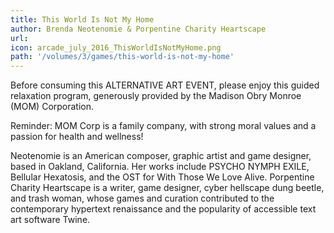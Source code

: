 ```yaml
---
title: This World Is Not My Home
author: Brenda Neotenomie & Porpentine Charity Heartscape 
url: 
icon: arcade_july_2016_ThisWorldIsNotMyHome.png 
path: '/volumes/3/games/this-world-is-not-my-home'
---
```

Before consuming this ALTERNATIVE ART EVENT, please enjoy this guided relaxation
program, generously provided by the Madison Obry Monroe (MOM) Corporation.

Reminder: MOM Corp is a family company, with strong moral values and a passion for
health and wellness!

Neotenomie is an American composer, graphic artist and game designer, based in Oakland,
California. Her works include PSYCHO NYMPH EXILE, Bellular Hexatosis, and the OST for
With Those We Love Alive. Porpentine Charity Heartscape is a writer, game designer,
cyber hellscape dung beetle, and trash woman, whose games and curation contributed to
the contemporary hypertext renaissance and the popularity of accessible text art
software Twine.